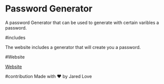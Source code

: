 # Password Generator 

A password Generator that can be used to generate with certain varibles a password.

#includes

The website includes a generator that will create you a password.

#Website

[Website](https://user-images.githubusercontent.com/106944900/182750124-d8acbb7b-0c2f-4752-9f49-356cabc4d5e1.webm)



#contribution
Made with ❤️ by Jared Love
